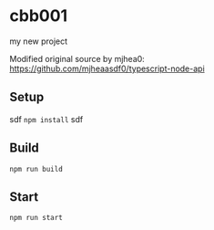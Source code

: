 # cbb001

my new project

Modified original source by mjhea0: https://github.com/mjheaasdf0/typescript-node-api

## Setup
sdf
`npm install`
sdf
## Build

`npm run build`

## Start

`npm run start`
